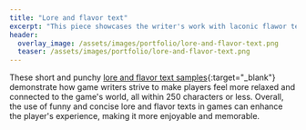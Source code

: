 ```yaml
---
title: "Lore and flavor text"
excerpt: "This piece showcases the writer's work with laconic flawor texts."
header:
  overlay_image: /assets/images/portfolio/lore-and-flavor-text.png
  teaser: /assets/images/portfolio/lore-and-flavor-text.png
---
```


These short and punchy [lore and flavor text samples](https://drive.google.com/file/d/1L1_qM04kM6Mt0LvGxq4M1dlUx9ltvlEZ/view?usp=sharing){:target="\_blank"} demonstrate how game writers strive to make players feel more relaxed and connected to the game's world, all within 250 characters or less. Overall, the use of funny and concise lore and flavor texts in games can enhance the player's experience, making it more enjoyable and memorable.
